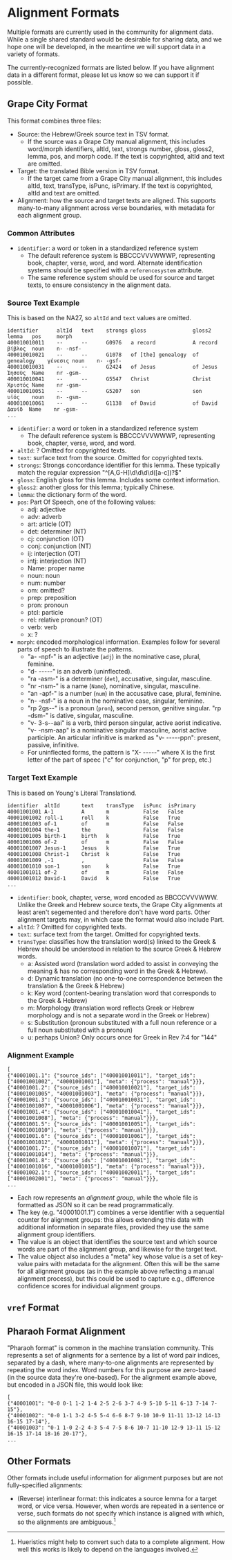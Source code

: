 # Alignment Formats

Multiple formats are currently used in the community for alignment
data. While a single shared standard would be desirable for sharing
data, and we hope one will be developed, in the meantime we will
support data in a variety of formats. 

The currently-recognized formats are listed below. If you have alignment
data in a different format, please let us know so we can support it if
possible. 


## Grape City Format

This format combines three files:

* Source: the Hebrew/Greek source text in TSV format.
    * If the source was a Grape City manual alignment, this includes
      word/morph identifiers, altId, text, strongs number, gloss,
      gloss2, lemma, pos, and morph code. If the text is copyrighted,
      altId and text are omitted. 
* Target: the translated Bible version in TSV format. 
    * If the target came from a Grape City manual alignment, this
      includes altId, text, transType, isPunc, isPrimary. If the text
      is copyrighted, altId and text are omitted. 
* Alignment: how the source and target texts are aligned. This
  supports many-to-many alignment across verse boundaries, with
  metadata for each alignment group.

### Common Attributes

* `identifier`: a word or token in a standardized reference system
    * The default reference system is BBCCCVVVWWWP, representing book,
      chapter, verse, word, and word. Alternate identification systems
      should be specified with a `referencesystem` attribute.
    * The same reference system should be used for source and target
      texts, to ensure consistency in the alignment data.


### Source Text Example

This is based on the NA27, so `altId` and `text` values are omitted.

```
identifier		altId	text	strongs	gloss				gloss2			lemma	pos		morph
400010010011	--		--		G0976	a record			A record		βίβλος	noun	n- -nsf-
400010010021	--		--		G1078	of [the] genealogy	of genealogy	γένεσις	noun	n- -gsf-
400010010031	--		--		G2424	of Jesus			of Jesus		Ἰησοῦς	Name	nr -gsm-
400010010041	--		--		G5547	Christ				Christ			Χριστός	Name	nr -gsm-
400010010051	--		--		G5207	son					son				υἱός	noun	n- -gsm-
400010010061	--		--		G1138	of David			of David Δαυίδ	Name	nr -gsm-
...
```

* `identifier`: a word or token in a standardized reference system
    * The default reference system is BBCCCVVVWWWP, representing book,
      chapter, verse, word, and word.
* `altId`: ? Omitted for copyrighted texts.
* `text`: surface text from the source. Omitted for copyrighted texts.
* `strongs`: Strongs concordance identifier for this lemma. These typically match
  the regular expression "^[A,G-H]\d\d\d\d([a-c])?$"
* `gloss`: English gloss for this lemma. Includes some context
  information.
* `gloss2`: another gloss for this lemma; typically Chinese.
* `lemma`: the dictionary form of the word.
* `pos`: Part Of Speech, one of the following values:
    * adj: adjective
    * adv: adverb
    * art: article (OT)
	* det: determiner (NT)
    * cj: conjunction (OT)
    * conj: conjunction (NT)
    * ij: interjection (OT)
    * intj: interjection (NT)
    * Name: proper name
    * noun: noun
    * num: number
    * om: omitted?
    * prep: preposition
    * pron: pronoun
    * ptcl: particle
    * rel: relative pronoun? (OT)
    * verb: verb
    * x: ?
* `morph`: encoded morphological information. Examples follow for
  several parts of speech to illustrate the patterns.
    * "a- -npf-" is an adjective (`adj`) in the nominative case,
      plural, feminine.
    * "d- -----" is an adverb (uninflected).
	* "ra -asm-" is a determiner (`det`), accusative, singular, masculine.
	* "nr -nsm-" is a name (`Name`), nominative, singular, masculine.
    * "an -apf-" is a number (`num`) in the accusative case, plural,
      feminine.
    * "n- -nsf-" is a noun in the nominative case, singular,
      feminine.
    * "rp 2gs--" is a pronoun (`pron`), second person, genitive
      singular. "rp -dsm-" is dative, singular, masculine. 
	* "v- 3-s--aai" is a verb, third person singular, active aorist
      indicative.  "v- -nsm-aap" is a nominative singular masculine,
      aorist active participle. An articular infinitive is marked as
      "v- -----ppn": present, passive, infinitive.
    * For uninflected forms, the pattern is "X- -----" where X is the
      first letter of the part of speec ("c" for conjunction, "p" for
      prep, etc.)
	  


### Target Text Example

This is based on Young's Literal Translationd.

```
identifier	altId		text	transType	isPunc	isPrimary
40001001001	A-1			A		m			False	False
40001001002	roll-1		roll	k			False	True
40001001003	of-1		of		m			False	False
40001001004	the-1		the					False	False
40001001005	birth-1		birth	k			False	True
40001001006	of-2		of		m			False	False
40001001007	Jesus-1		Jesus	k			False	True
40001001008	Christ-1	Christ	k			False	True
40001001009	,-1			,					False	False
40001001010	son-1		son		k			False	True
40001001011	of-2		of		m			False	False
40001001012	David-1		David	k			False	True
...
```

* `identifier`: book, chapter, verse, word encoded as
  BBCCCVVVWWW. Unlike the Greek and Hebrew source texts, the Grape
  City alignments at least aren't segemented and therefore  don't have
  word parts. Other alignment targets may, in which case the format
  would also include Part.
* `altId`: ? Omitted for copyrighted texts.
* `text`: surface text from the target. Omitted for copyrighted texts.
* `transType`: classifies how the translation word(s) linked to the Greek & Hebrew should be understood in relation to the source Greek & Hebrew words.
    * a: Assisted word (translation word added to assist in conveying
      the meaning & has no corresponding word in the Greek & Hebrew). 
    * d: Dynamic translation (no one-to-one correspondence between the translation & the Greek & Hebrew)
    * k: Key word (content-bearing translation word that corresponds to the Greek & Hebrew)
    * m: Morphology (translation word reflects Greek or Hebrew
      morphology and is not a separate word in the Greek or Hebrew)
    * s: Substitution (pronoun substituted with a full noun reference or a full noun substituted with a pronoun)
	* u: perhaps Union? Only occurs once for Greek in Rev 7:4 for "144"
	

### Alignment Example

```
[
{"40001001.1": {"source_ids": ["400010010011"], "target_ids": ["40001001002", "40001001001"], "meta": {"process": "manual"}}},
{"40001001.2": {"source_ids": ["400010010021"], "target_ids": ["40001001005", "40001001003"], "meta": {"process": "manual"}}},
{"40001001.3": {"source_ids": ["400010010031"], "target_ids": ["40001001007", "40001001006"], "meta": {"process": "manual"}}},
{"40001001.4": {"source_ids": ["400010010041"], "target_ids": ["40001001008"], "meta": {"process": "manual"}}},
{"40001001.5": {"source_ids": ["400010010051"], "target_ids": ["40001001010"], "meta": {"process": "manual"}}},
{"40001001.6": {"source_ids": ["400010010061"], "target_ids": ["40001001012", "40001001011"], "meta": {"process": "manual"}}},
{"40001001.7": {"source_ids": ["400010010071"], "target_ids": ["40001001014"], "meta": {"process": "manual"}}},
{"40001001.8": {"source_ids": ["400010010081"], "target_ids": ["40001001016", "40001001015"], "meta": {"process": "manual"}}},
{"40001002.1": {"source_ids": ["400010020011"], "target_ids": ["40001002001"], "meta": {"process": "manual"}}},
...
```

* Each row represents an *alignment group*, while the whole file is
  formatted as JSON so it can be read programmatically. 
* The key (e.g. "40001001.1") combines a verse identifier with a
  sequential counter for alignment groups: this allows extending this
  data with additional information in separate files, provided they
  use the same alignment group identifiers.
* The value is an object that identifies the source text and which
  source words are part of the alignment group, and
  likewise for the target text.
* The value object also includes a "meta" key whose value is a set of
  key-value pairs with metadata for the alignment. Often this will be
  the same for all alignment groups (as in the example above
  reflecting a manual alignment process), but this could be used to
  capture e.g., difference confidence scores for individual alignment
  groups. 

## `vref` Format

## Pharaoh Format Alignment

"Pharaoh format" is common in the machine translation community. This
represents a set of alignments for a sentence by a list of word
pair indices, separated by a dash, where many-to-one alignments are
represented by repeating the word index. Word numbers for this purpose
are zero-based (in the source data they're one-based). For the alignment example
above, but encoded in a JSON file, this would look like:

```
[
{"40001001": "0-0 0-1 1-2 1-4 2-5 2-6 3-7 4-9 5-10 5-11 6-13 7-14 7-15"},
{"40001002": "0-0 1-1 3-2 4-5 5-4 6-6 8-7 9-10 10-9 11-11 13-12 14-13 16-15 17-14"},
{"40001003": "0-1 1-0 2-2 4-3 5-4 7-5 8-6 10-7 11-10 12-9 13-11 15-12 16-15 17-14 18-16 20-17"},
...
```



## Other Formats

Other formats include useful information for alignment
purposes but are not fully-specified alignments:

* (Reverse) interlinear format: this indicates a source lemma for a
  target word, or vice versa. However, when words are repeated in a
  sentence or verse, such formats do not specify which instance is
  aligned with which, so the alignments are ambiguous.[^1]


[^1]: Hueristics might help to convert such data to a complete
    alignment. How well this works is likely to depend on the
    languages involved.
